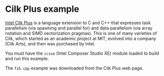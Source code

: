# Cilk Plus example

[Intel Cilk Plus](https://www.cilkplus.org/) is a language extension
to C and C++ that expresses task parallelism (via spawning and parallel for)
and data parallelism (via array notation and SIMD vectorization pragmas).
This is one of many varieties of Cilk, which started as an academic project
at MIT, evolved into a company (Cilk Arts), and then was purchased by Intel.

You must have the `icsxe` (Intel Composer Studio XE) module loaded to
build and run this example.

The `fib.cpp` example was downloaded from the Cilk Plus web page.
